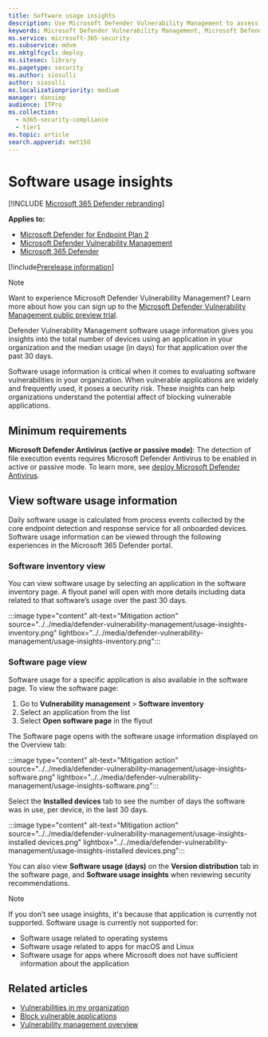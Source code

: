 ```yaml
---
title: Software usage insights
description: Use Microsoft Defender Vulnerability Management to assess software usage
keywords: Microsoft Defender Vulnerability Management, Microsoft Defender for Endpoint block vulnerable applications, mdvm, vulnerability management, software usage, insights
ms.service: microsoft-365-security
ms.subservice: mdvm
ms.mktglfcycl: deploy
ms.sitesec: library
ms.pagetype: security
ms.author: siosulli
author: siosulli
ms.localizationpriority: medium
manager: dansimp
audience: ITPro
ms.collection:
  - m365-security-compliance
  - tier1
ms.topic: article
search.appverid: met150
---
```


# Software usage insights

[!INCLUDE [Microsoft 365 Defender rebranding](../../includes/microsoft-defender.md)]

**Applies to:**

- [Microsoft Defender for Endpoint Plan 2](https://go.microsoft.com/fwlink/?linkid=2154037)
- [Microsoft Defender Vulnerability Management](index.yml)
- [Microsoft 365 Defender](https://go.microsoft.com/fwlink/?linkid=2118804)

[!include[Prerelease information](../../includes/prerelease.md)]

>[!Note]
> Want to experience Microsoft Defender Vulnerability Management? Learn more about how you can sign up to the [Microsoft Defender Vulnerability Management public preview trial](../defender-vulnerability-management/get-defender-vulnerability-management.md).

Defender Vulnerability Management software usage information gives you insights into the total number of devices using an application in your organization and the median usage (in days) for that application over the past 30 days.

Software usage information is critical when it comes to evaluating software vulnerabilities in your organization. When vulnerable applications are widely and frequently used, it poses a security risk. These insights can help organizations understand the potential affect of blocking vulnerable applications.

## Minimum requirements

**Microsoft Defender Antivirus (active or passive mode)**:
The detection of file execution events requires Microsoft Defender Antivirus to be enabled in active or passive mode. To learn more, see [deploy Microsoft Defender Antivirus](../defender-endpoint/deploy-manage-report-microsoft-defender-antivirus.md).

## View software usage information

Daily software usage is calculated from process events collected by the core endpoint detection and response service for all onboarded devices. Software usage information can be viewed through the following experiences in the Microsoft 365 Defender portal.

### Software inventory view

You can view software usage by selecting an application in the software inventory page. A flyout panel will open with more details including data related to that software’s usage over the past 30 days.

:::image type="content" alt-text="Mitigation action" source="../../media/defender-vulnerability-management/usage-insights-inventory.png" lightbox="../../media/defender-vulnerability-management/usage-insights-inventory.png":::

### Software page view

Software usage for a specific application is also available in the software page. To view the software page:

1. Go to **Vulnerability management** > **Software inventory**
2. Select an application from the list
3. Select **Open software page** in the flyout

The Software page opens with the software usage information displayed on the Overview tab:

:::image type="content" alt-text="Mitigation action" source="../../media/defender-vulnerability-management/usage-insights-software.png" lightbox="../../media/defender-vulnerability-management/usage-insights-software.png":::

Select the **Installed devices** tab to see the number of days the software was in use, per device, in the last 30 days.

:::image type="content" alt-text="Mitigation action" source="../../media/defender-vulnerability-management/usage-insights-installed devices.png" lightbox="../../media/defender-vulnerability-management/usage-insights-installed devices.png":::

You can also view **Software usage (days)** on the **Version distribution** tab in the software page, and **Software usage insights** when reviewing security recommendations.

>[!NOTE]
>If you don’t see usage insights, it's because that application is currently not supported. Software usage is currently not supported for:
>
> - Software usage related to operating systems
> - Software usage related to apps for macOS and Linux
> - Software usage for apps where Microsoft does not have sufficient information about the application

## Related articles

- [Vulnerabilities in my organization](tvm-weaknesses.md)
- [Block vulnerable applications](tvm-block-vuln-apps.md)
- [Vulnerability management overview](defender-vulnerability-management.md)
